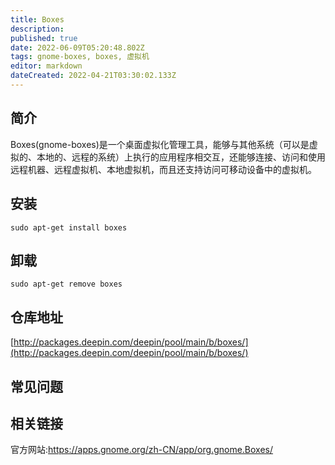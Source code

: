 ```yaml
---
title: Boxes
description: 
published: true
date: 2022-06-09T05:20:48.802Z
tags: gnome-boxes, boxes, 虚拟机
editor: markdown
dateCreated: 2022-04-21T03:30:02.133Z
---
```


## 简介

Boxes(gnome-boxes)是一个桌面虚拟化管理工具，能够与其他系统（可以是虚拟的、本地的、远程的系统）上执行的应用程序相交互，还能够连接、访问和使用远程机器、远程虚拟机、本地虚拟机，而且还支持访问可移动设备中的虚拟机。

## 安装

`sudo apt-get install boxes`

## 卸载

`sudo apt-get remove boxes`

## 仓库地址

[http://packages.deepin.com/deepin/pool/main/b/boxes/](http://packages.deepin.com/deepin/pool/main/b/boxes/)

## 常见问题

## 相关链接
官方网站:https://apps.gnome.org/zh-CN/app/org.gnome.Boxes/